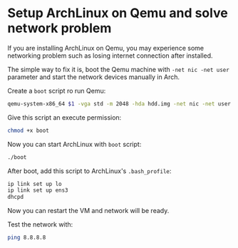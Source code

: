 # Setup ArchLinux on Qemu and solve network problem

If you are installing ArchLinux on Qemu, you may experience some networking problem such as losing internet connection after installed.

The simple way to fix it is, boot the Qemu machine with `-net nic -net user` parameter and start the network devices manually in Arch.

Create a `boot` script ro run Qemu:
```bash
qemu-system-x86_64 $1 -vga std -m 2048 -hda hdd.img -net nic -net user
```

Give this script an execute permission:

```bash
chmod +x boot
```

Now you can start ArchLinux with `boot` script:

```bash
./boot
```

After boot, add this script to ArchLinux's `.bash_profile`:

```bash
ip link set up lo
ip link set up ens3
dhcpd
```

Now you can restart the VM and network will be ready. 

Test the network with:

```bash
ping 8.8.8.8
```

